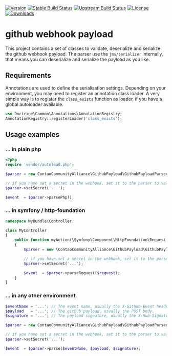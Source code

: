 [![Version](http://img.shields.io/packagist/v/contao-community-alliance/github-payload.svg?style=flat-square)](https://packagist.org/packages/contao-community-alliance/github-payload)
[![Stable Build Status](http://img.shields.io/travis/contao-community-alliance/github-payload/master.svg?style=flat-square)](https://travis-ci.org/contao-community-alliance/github-payload)
[![Upstream Build Status](http://img.shields.io/travis/contao-community-alliance/github-payload/develop.svg?style=flat-square)](https://travis-ci.org/contao-community-alliance/github-payload)
[![License](http://img.shields.io/packagist/l/contao-community-alliance/github-payload.svg?style=flat-square)](https://github.com/contao-community-alliance/github-payload/blob/master/LICENSE)
[![Downloads](http://img.shields.io/packagist/dt/contao-community-alliance/github-payload.svg?style=flat-square)](https://packagist.org/packages/contao-community-alliance/github-payload)

github webhook payload
======================

This project contains a set of classes to validate, deserialize and serialize the github webhook payload.
The parser use the `jms/serializer` internally, that means you can deserialize and serialize the payload as you like.

Requirements
------------

Annotations are used to define the serialisation settings. Depending on your environment, you may need to register
an annotation class loader. A very simple way is to register the `class_exists` function as loader, if you have a
global autoloader available.

```php
use Doctrine\Common\Annotations\AnnotationRegistry;
AnnotationRegistry::registerLoader('class_exists');
```

Usage examples
--------------

### ... in plain php

```php
<?php
require 'vendor/autoload.php';

$parser = new ContaoCommunityAlliance\GithubPayload\GithubPayloadParser();

// if you have set a secret in the webhook, set it to the parser to validate the signature
$parser->setSecret('...');

$event  = $parser->parsePhp();
```

### ... in symfony / http-foundation

```php
namespace MyBundle\Controller;

class MyController
{
    public function myAction(\Symfony\Component\HttpFoundation\Request $request)
    {
        $parser = new \ContaoCommunityAlliance\GithubPayload\GithubPayloadParser();

        // if you have set a secret in the webhook, set it to the parser to validate the signature
        $parser->setSecret('...');

        $event  = $parser->parseRequest($request);
    }
}
```

### ... in any other environment

```php
$eventName = '...'; // The event name, usually the X-Github-Event header.
$payload   = '...'; // The github payload, usually the POST body.
$signature = '...'; // The payload signature, usually the X-Hub-Signature header.

$parser = new ContaoCommunityAlliance\GithubPayload\GithubPayloadParser();

// if you have set a secret in the webhook, set it to the parser to validate the signature
$parser->setSecret('...');

$event  = $parser->parse($eventName, $payload, $signature);
```
